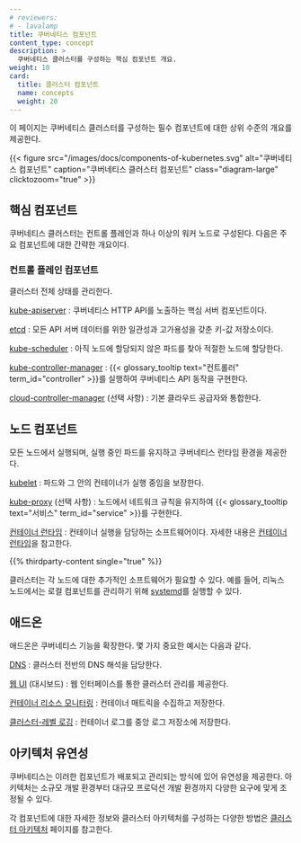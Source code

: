 ```yaml
---
# reviewers:
# - lavalamp
title: 쿠버네티스 컴포넌트
content_type: concept
description: >
  쿠버네티스 클러스터를 구성하는 핵심 컴포넌트 개요.
weight: 10
card:
  title: 클러스터 컴포넌트
  name: concepts
  weight: 20
---
```


<!-- overview -->

이 페이지는 쿠버네티스 클러스터를 구성하는 필수 컴포넌트에 대한 상위 수준의 개요를 제공한다.

{{< figure src="/images/docs/components-of-kubernetes.svg" alt="쿠버네티스 컴포넌트" caption="쿠버네티스 클러스터 컴포넌트" class="diagram-large" clicktozoom="true" >}}

<!-- body -->

## 핵심 컴포넌트

쿠버네티스 클러스터는 컨트롤 플레인과 하나 이상의 워커 노드로 구성된다.
다음은 주요 컴포넌트에 대한 간략한 개요이다.

### 컨트롤 플레인 컴포넌트

클러스터 전체 상태를 관리한다.

[kube-apiserver](/docs/concepts/architecture/#kube-apiserver)
: 쿠버네티스 HTTP API를 노출하는 핵심 서버 컴포넌트이다.

[etcd](/docs/concepts/architecture/#etcd)
: 모든 API 서버 데이터를 위한 일관성과 고가용성을 갖춘 키-값 저장소이다.

[kube-scheduler](/docs/concepts/architecture/#kube-scheduler)
: 아직 노드에 할당되지 않은 파드를 찾아 적절한 노드에 할당한다.

[kube-controller-manager](/docs/concepts/architecture/#kube-controller-manager)
: {{< glossary_tooltip text="컨트롤러" term_id="controller" >}}를 실행하여 쿠버네티스 API 동작을 구현한다.

[cloud-controller-manager](/docs/concepts/architecture/#cloud-controller-manager) (선택 사항)
: 기본 클라우드 공급자와 통합한다.

## 노드 컴포넌트

모든 노드에서 실행되며, 실행 중인 파드를 유지하고 쿠버네티스 런타임 환경을 제공한다.

[kubelet](/docs/concepts/architecture/#kubelet)
: 파드와 그 안의 컨테이너가 실행 중임을 보장한다.

[kube-proxy](/docs/concepts/architecture/#kube-proxy) (선택 사항)
: 노드에서 네트워크 규칙을 유지하여 {{< glossary_tooltip text="서비스" term_id="service" >}}를 구현한다.

[컨테이너 런타임](/docs/concepts/architecture/#container-runtime)
: 컨테이너 실행을 담당하는 소프트웨어이다. 자세한 내용은
 [컨테이너 런타임](/ko/docs/setup/production-environment/container-runtimes/)을 참고한다.

{{% thirdparty-content single="true" %}}

클러스터는 각 노드에 대한 추가적인 소프트웨어가 필요할 수 있다. 예를 들어, 리눅스 노드에서는
로컬 컴포넌트를 관리하기 위해 [systemd](https://systemd.io/)를 실행할 수 있다.

## 애드온

애드온은 쿠버네티스 기능을 확장한다. 몇 가지 중요한 예시는 다음과 같다.

[DNS](/docs/concepts/architecture/#dns)
: 클러스터 전반의 DNS 해석을 담당한다.

[웹 UI](/docs/concepts/architecture/#web-ui-dashboard) (대시보드)
: 웹 인터페이스를 통한 클러스터 관리를 제공한다.

[컨테이너 리소스 모니터링](/docs/concepts/architecture/#container-resource-monitoring)
: 컨테이너 매트릭을 수집하고 저장한다.

[클러스터-레벨 로깅](/docs/concepts/architecture/#cluster-level-logging)
: 컨테이너 로그를 중앙 로그 저장소에 저장한다.

## 아키텍처 유연성

쿠버네티스는 이러한 컴포넌트가 배포되고 관리되는 방식에 있어 유연성을 제공한다.
아키텍처는 소규모 개발 환경부터 대규모 프로덕션 개발 환경까지
다양한 요구에 맞게 조정될 수 있다.

각 컴포넌트에 대한 자세한 정보와 클러스터 아키텍처를 구성하는 다양한 방법은
[클러스터 아키텍처](/ko/docs/concepts/architecture/) 페이지를 참고한다.
